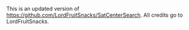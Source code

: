 This is an updated version of https://github.com/LordFruitSnacks/SatCenterSearch. All credits go to LordFruitSnacks.

